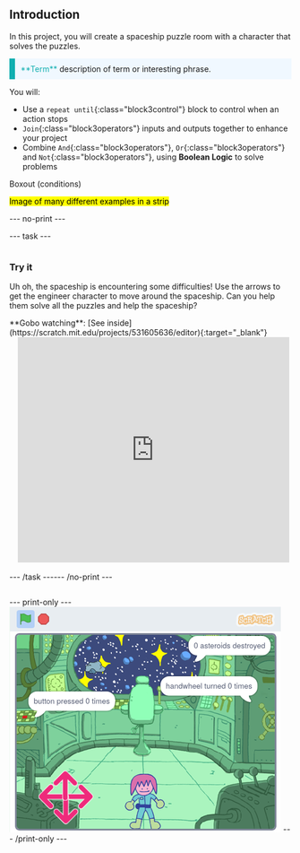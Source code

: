 ## Introduction

In this project, you will create a spaceship puzzle room with a character that solves the puzzles.

<p style="border-left: solid; border-width:10px; border-color: #0faeb0; background-color: aliceblue; padding: 10px;">
<span style="color: #0faeb0">**Term**</span> description of term or interesting phrase.
</p>

You will:
+ Use a `repeat until`{:class="block3control"} block to control when an action stops
+ `Join`{:class="block3operators"} inputs and outputs together to enhance your project
+ Combine `And`{:class="block3operators"}, `Or`{:class="block3operators"} and `Not`{:class="block3operators"}, using **Boolean Logic** to solve problems

Boxout (conditions)

<mark>Image of many different examples in a strip</mark>

--- no-print ---

--- task ---

<div style="display: flex; flex-wrap: wrap">
<div style="flex-basis: 175px; flex-grow: 1">  

### Try it 

Uh oh, the spaceship is encountering some difficulties! Use the arrows to get the engineer character to move around the spaceship. Can you help them solve all the puzzles and help the spaceship?

</div>
<div>
**Gobo watching**: [See inside](https://scratch.mit.edu/projects/531605636/editor){:target="_blank"}
<div class="scratch-preview" style="margin-left: 15px;">
  <iframe allowtransparency="true" width="485" height="402" src="https://scratch.mit.edu/projects/embed/531605636/?autostart=false" frameborder="0"></iframe>
</div>

</div>

--- /task ---

--- /no-print ---

--- print-only ---
![Completed project](images/showcase_static.png)
--- /print-only ---


